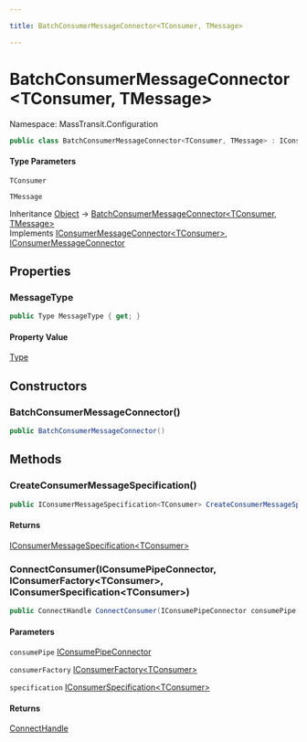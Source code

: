 ```yaml
---

title: BatchConsumerMessageConnector<TConsumer, TMessage>

---
```


# BatchConsumerMessageConnector\<TConsumer, TMessage\>

Namespace: MassTransit.Configuration

```csharp
public class BatchConsumerMessageConnector<TConsumer, TMessage> : IConsumerMessageConnector<TConsumer>, IConsumerMessageConnector
```

#### Type Parameters

`TConsumer`<br/>

`TMessage`<br/>

Inheritance [Object](https://learn.microsoft.com/en-us/dotnet/api/system.object) → [BatchConsumerMessageConnector\<TConsumer, TMessage\>](../masstransit-configuration/batchconsumermessageconnector-2)<br/>
Implements [IConsumerMessageConnector\<TConsumer\>](../masstransit-configuration/iconsumermessageconnector-1), [IConsumerMessageConnector](../masstransit-configuration/iconsumermessageconnector)

## Properties

### **MessageType**

```csharp
public Type MessageType { get; }
```

#### Property Value

[Type](https://learn.microsoft.com/en-us/dotnet/api/system.type)<br/>

## Constructors

### **BatchConsumerMessageConnector()**

```csharp
public BatchConsumerMessageConnector()
```

## Methods

### **CreateConsumerMessageSpecification()**

```csharp
public IConsumerMessageSpecification<TConsumer> CreateConsumerMessageSpecification()
```

#### Returns

[IConsumerMessageSpecification\<TConsumer\>](../masstransit-configuration/iconsumermessagespecification-1)<br/>

### **ConnectConsumer(IConsumePipeConnector, IConsumerFactory\<TConsumer\>, IConsumerSpecification\<TConsumer\>)**

```csharp
public ConnectHandle ConnectConsumer(IConsumePipeConnector consumePipe, IConsumerFactory<TConsumer> consumerFactory, IConsumerSpecification<TConsumer> specification)
```

#### Parameters

`consumePipe` [IConsumePipeConnector](../../masstransit-abstractions/masstransit/iconsumepipeconnector)<br/>

`consumerFactory` [IConsumerFactory\<TConsumer\>](../../masstransit-abstractions/masstransit/iconsumerfactory-1)<br/>

`specification` [IConsumerSpecification\<TConsumer\>](../masstransit-configuration/iconsumerspecification-1)<br/>

#### Returns

[ConnectHandle](../../masstransit-abstractions/masstransit/connecthandle)<br/>
